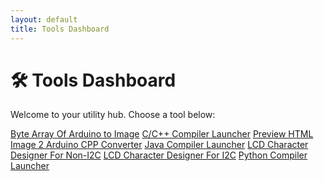 ```yaml
---
layout: default
title: Tools Dashboard
---
```


<link rel="stylesheet" href="/tools/tools.css">

# 🛠 Tools Dashboard

Welcome to your utility hub. Choose a tool below:

<div class="tool-buttons">
  <a href="/byte2image/" class="tools-button">Byte Array Of Arduino to Image</a>
  <a href="/C-C++_COMPILER/" class="tools-button">C/C++ Compiler Launcher</a>
  <a href="/tools/html-preview/" class="tools-button">Preview HTML</a>
  <a href="/image2cpp/" class="tools-button">Image 2 Arduino CPP Converter</a>
  <a href="/JAVA-COMPILER/" class="tools-button">Java Compiler Launcher</a>
  <a href="/tools/js-runner/" class="tools-button"Javascript JS Runner</a>
  <a href="/lcdchar/" class="tools-button">LCD Character Designer For Non-I2C</a>
  <a href="/LcdChar_I2C/" class="tools-button">LCD Character Designer For I2C</a>
  <a href="/PYTHON-COMPILER/" class="tools-button">Python Compiler Launcher</a>
</div>
